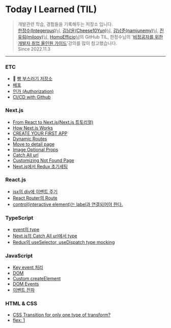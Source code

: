 # Today I Learned (TIL)

> 개발관련 학습, 경험들을 기록해두는 저장소 입니다.  
> [한정수(Integerous)](https://github.com/Integerous/TIL)님, [김남윤(Cheese10Yun)](https://github.com/cheese10yun/TIL)님, [김남준(namjunemy)](https://github.com/namjunemy/TIL)님, [진유림(milooy)](http://milooy.github.io/TIL/)님, [HomoEfficio](https://github.com/HomoEfficio/dev-tips)님의 GitHub TIL, 한정수님의 '[비정공자를 위한 개발자 취업 올인원 가이드](https://www.inflearn.com/course/%EA%B0%9C%EB%B0%9C%EC%9E%90-%EC%B7%A8%EC%97%85-%ED%86%B5%ED%95%A9%ED%8E%B8)'강의를 많이 참고했습니다.  
> Since 2022.11.3

---

### ETC

- 🍞 [빵 부스러기 저장소](https://github.com/ChoJinmok/TIL/blob/master/ETC/BreadCrumbs.md)
- [배포](https://github.com/ChoJinmok/TIL/blob/master/ETC/Deploy.md)
- [인가 (Authorization)](https://github.com/ChoJinmok/TIL/blob/master/ETC/Authorization.md)
- [CI/CD with Github](https://github.com/ChoJinmok/TIL/blob/master/ETC/CICDGithub.md)

### Next.js

- [From React to Next.js(Next.js 튜토리얼)](https://github.com/ChoJinmok/TIL/blob/master//Next.js/FromReacttoNextjs.md)
- [How Next.js Works](https://github.com/ChoJinmok/TIL/blob/master//Next.js/HowNextjsWorks.md)
- [CREATE YOUR FIRST APP](https://github.com/ChoJinmok/TIL/blob/master//Next.js/CreateYourFirstApp.md)
- [Dynamic Routes](https://github.com/ChoJinmok/TIL/blob/master/Next.js/DynamicRoutes.md)
- [Move to detail page](https://github.com/ChoJinmok/TIL/blob/master/Next.js/MoveToDetail.md)
- [Image Optional Props](https://github.com/ChoJinmok/TIL/blob/master/Next.js/ImageOptionalProps.md)
- [Catch All url](https://github.com/ChoJinmok/TIL/blob/master/Next.js/CatchAllUrl.md)
- [Customizing Not Found Page](https://github.com/ChoJinmok/TIL/blob/master/Next.js/CustomNotFound.md)
- [Next.js에서 Redux 초기세팅](https://github.com/ChoJinmok/TIL/blob/master/Next.js/ReduxInNext.md)

### React.js

- [jsx의 div에 이벤트 주기](https://github.com/ChoJinmok/TIL/blob/master/React.js/DivEventInJsx.md)
- [React Router의 Route](https://github.com/ChoJinmok/TIL/blob/master/React.js/Route.md)
- [control(interactive element)는 label과 연결되어야 한다.](https://github.com/ChoJinmok/TIL/blob/master/React.js/jsxControlLabel.md)

### TypeScript

- [event의 type](https://github.com/ChoJinmok/TIL/blob/master/TypeScript/EventType.md)
- [Next.js의 Catch All url에서 type](https://github.com/ChoJinmok/TIL/blob/master/TypeScript/CatchAllUrlType.md)
- [Redux의 useSelector, useDispatch type mocking](https://github.com/ChoJinmok/TIL/blob/master/TypeScript/ReduxTypeMocking.md)

### JavaScript

- [Key event 처리](https://github.com/ChoJinmok/TIL/blob/master/JavaScript/KeyEvent.md)
- [DOM](https://github.com/ChoJinmok/TIL/blob/master/JavaScript/DOM.md)
- [Custom createElement](https://github.com/ChoJinmok/TIL/blob/master/JavaScript/CustomCreateElement.md)
- [DOM Events](https://github.com/ChoJinmok/TIL/blob/master/JavaScript/DOMEvents.md)
- [이벤트 전파](https://github.com/ChoJinmok/TIL/blob/master/JavaScript/EventPropagation.md)

### HTML & CSS

- [CSS Transition for only one type of transform?](https://github.com/ChoJinmok/TIL/blob/master/HTML&CSS/TransitionForTransform.md)
- [flex: 1](https://github.com/ChoJinmok/TIL/blob/master/HTML&CSS/flex1.md)
